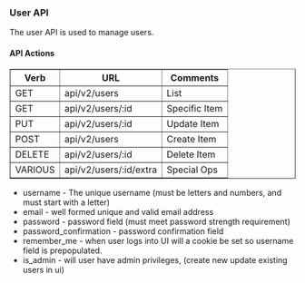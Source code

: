 ### User API

The user API is used to manage users.

#### API Actions

<table border=1>
<tr><th> Verb </th><th> URL </th><th> Comments </th></tr>
<tr><td> GET  </td>
  <td> api/v2/users </td>
  <td> List </td></tr>
<tr><td> GET  </td>
  <td> api/v2/users/:id </td>
  <td> Specific Item </td></tr>
<tr><td> PUT  </td>
  <td> api/v2/users/:id </td>
  <td> Update Item </td></tr>
<tr><td> POST  </td>
  <td> api/v2/users </td>
  <td> Create Item </td></tr>
<tr><td> DELETE  </td>
  <td> api/v2/users/:id </td>
  <td> Delete Item </td></tr>
<tr><td> VARIOUS  </td>
  <td> api/v2/users/:id/extra </td>
  <td> Special Ops </td></tr>

</table>

* username - The unique username (must be letters and numbers, and must start with a letter)
* email - well formed unique and valid email address
* password - password field (must meet password strength requirement)
* password_confirmation - password confirmation field
* remember_me - when user logs into UI will a cookie be set so username field is prepopulated.
* is_admin - will user have admin privileges, (create new update existing users in ui)

